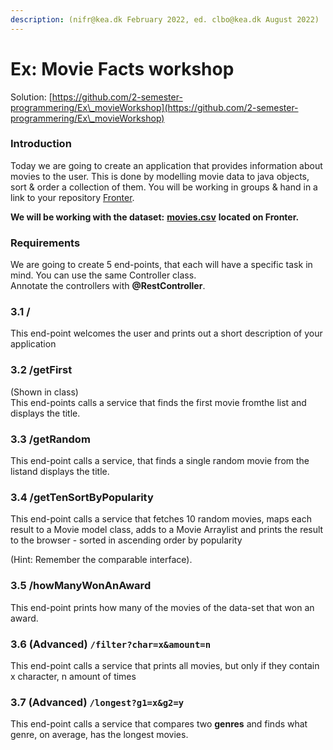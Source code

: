 ```yaml
---
description: (nifr@kea.dk February 2022, ed. clbo@kea.dk August 2022)
---
```


# Ex: Movie Facts workshop

Solution: [https://github.com/2-semester-programmering/Ex\_movieWorkshop](https://github.com/2-semester-programmering/Ex\_movieWorkshop)

### Introduction

Today we are going to create an application that provides information about movies to the user. This is done by modelling movie data to java objects, sort & order a collection of them. You will be working in groups & hand in a link to your repository [Fronter](https://kea-fronter.itslearning.com/LearningToolElement/ViewLearningToolElement.aspx?LearningToolElementId=1030179).

**We will be working with the dataset:** [**movies.csv**](https://github.com/2-semester-programmering/movie-workshop/blob/master/resources/imdb-data.csv) **located on Fronter.**

### Requirements

We are going to create 5 end-points, that each will have a specific task in mind. You can use the same Controller class.\
Annotate the controllers with **@RestController**.

### 3.1 /

This end-point welcomes the user and prints out a short description of your application

### 3.2 /getFirst

(Shown in class)\
This end-points calls a service that finds the first movie fromthe list and displays the title.

### 3.3 /getRandom

This end-point calls a service, that finds a single random movie from the listand displays the title.

### 3.4 /getTenSortByPopularity

This end-point calls a service that fetches 10 random movies, maps each result to a Movie model class, adds to a Movie Arraylist and prints the result to the browser - sorted in ascending order by popularity&#x20;

(Hint: Remember the comparable interface).

### 3.5 /howManyWonAnAward

This end-point prints how many of the movies of the data-set that won an award.

### 3.6 (Advanced) `/filter?char=x&amount=n`

This end-point calls a service that prints all movies, but only if they contain x character, n amount of times

### 3.7 (Advanced) `/longest?g1=x&g2=y`

This end-point calls a service that compares two **genres** and finds what genre, on average, has the longest movies.
